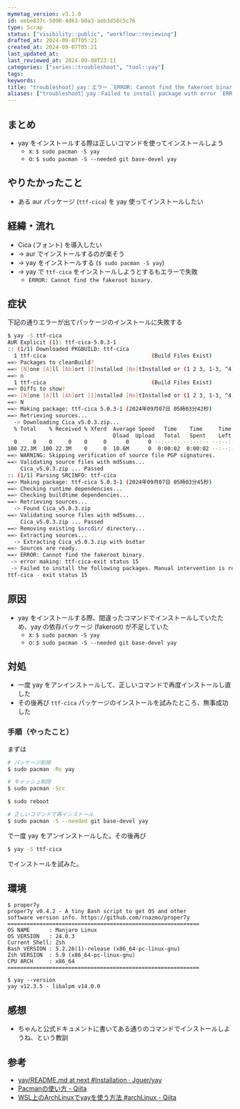 ```yaml
---
mymetag_version: v3.1.0
id: eebe837c-5090-4d63-b0a3-aeb3d58c5c76
type: Scrap
status: ["visibility::public", "workflow::reviewing"]
drafted_at: 2024-09-07T05:21
created_at: 2024-09-07T05:21
last_updated_at:
last_reviewed_at: 2024-09-08T23:11
categories: ["series::troubleshoot", "tool::yay"]
tags:
keywords:
title: "troubleshoot］yay：エラー `ERROR: Cannot find the fakeroot binary.` が出てパッケージのインストールに失敗した"
aliases: ["troubleshoot］yay：Failed to install package with error `ERROR: Cannot find the fakeroot binary.`"]
---
```


## まとめ

- yay をインストールする際は正しいコマンドを使ってインストールしよう
  - x: `$ sudo pacman -S yay`
  - o: `$ sudo pacman -S --needed git base-devel yay`

## やりたかったこと

- ある aur パッケージ (`ttf-cica`) を yay 使ってインストールしたい

## 経緯・流れ

- Cica (フォント) を導入したい
- -> aur でインストールするのが楽そう
- -> yay をインストールする (`$ sudo pacman -S yay`)
- -> yay で `ttf-cica` をインストールしようとするもエラーで失敗
  - `ERROR: Cannot find the fakeroot binary.`

## 症状

下記の通りエラーが出てパッケージのインストールに失敗する

```sh
$ yay -S ttf-cica
AUR Explicit (1): ttf-cica-5.0.3-1
:: (1/1) Downloaded PKGBUILD: ttf-cica
  1 ttf-cica                                 (Build Files Exist)
==> Packages to cleanBuild?
==> [N]one [A]ll [Ab]ort [I]nstalled [No]tInstalled or (1 2 3, 1-3, ^4)
==> n
  1 ttf-cica                                 (Build Files Exist)
==> Diffs to show?
==> [N]one [A]ll [Ab]ort [I]nstalled [No]tInstalled or (1 2 3, 1-3, ^4)
==> N
==> Making package: ttf-cica 5.0.3-1 (2024年09月07日 05時03分42秒)
==> Retrieving sources...
  -> Downloading Cica_v5.0.3.zip...
  % Total    % Received % Xferd  Average Speed   Time    Time     Time  Current
                                 Dload  Upload   Total   Spent    Left  Speed
  0     0    0     0    0     0      0      0 --:--:-- --:--:-- --:--:--     0
100 22.3M  100 22.3M    0     0  10.6M      0  0:00:02  0:00:02 --:--:-- 12.4M
==> WARNING: Skipping verification of source file PGP signatures.
==> Validating source files with md5sums...
    Cica_v5.0.3.zip ... Passed
:: (1/1) Parsing SRCINFO: ttf-cica
==> Making package: ttf-cica 5.0.3-1 (2024年09月07日 05時03分45秒)
==> Checking runtime dependencies...
==> Checking buildtime dependencies...
==> Retrieving sources...
  -> Found Cica_v5.0.3.zip
==> Validating source files with md5sums...
    Cica_v5.0.3.zip ... Passed
==> Removing existing $srcdir/ directory...
==> Extracting sources...
  -> Extracting Cica_v5.0.3.zip with bsdtar
==> Sources are ready.
==> ERROR: Cannot find the fakeroot binary.
 -> error making: ttf-cica-exit status 15
 -> Failed to install the following packages. Manual intervention is required:
ttf-cica - exit status 15
```

## 原因

- yay をインストールする際、間違ったコマンドでインストールしていたため、yay の依存パッケージ (fakeroot) が不足していた
  - x: `$ sudo pacman -S yay`
  - o: `$ sudo pacman -S --needed git base-devel yay`

## 対処

- 一度 yay をアンインストールして、正しいコマンドで再度インストールし直した
- その後再び `ttf-cica` パッケージのインストールを試みたところ、無事成功した

### 手順（やったこと）

まずは

```sh
# パッケージ削除
$ sudo pacman -Rs yay

# キャッシュ削除
$ sudo pacman -Scc

$ sudo reboot
```

```sh
# 正しいコマンドで再インストール
$ sudo pacman -S --needed git base-devel yay
```

で一度 yay をアンインストールした。その後再び

```sh
$ yay -S ttf-cica
```

でインストールを試みた。

## 環境

```console
$ proper7y
proper7y v0.4.2 - A tiny Bash script to get OS and other
software version info. https://github.com/rnazmo/proper7y
============================================================
OS NAME      : Manjaro Linux
OS VERSION   : 24.0.3
Current Shell: Zsh
Bash VERSION : 5.2.26(1)-release (x86_64-pc-linux-gnu)
Zsh VERSION  : 5.9 (x86_64-pc-linux-gnu)
CPU ARCH     : x86_64
============================================================

$ yay --version
yay v12.3.5 - libalpm v14.0.0
```

## 感想

- ちゃんと公式ドキュメントに書いてある通りのコマンドでインストールしようね、という教訓

## 参考

- [yay/README.md at next #Installation · Jguer/yay](https://github.com/Jguer/yay/blob/675f0ba3f3d4bbc006a12c29e273df0f4f533edc/README.md#other-distributions)
- [Pacmanの使い方 - Qiita](https://qiita.com/MoriokaReimen/items/dbe1448ce6c0f80a6ac1)
- [WSL上のArchLinuxでyayを使う方法 #archLinux - Qiita](https://qiita.com/Hayao0819/items/1d647683bf458d10351a)
